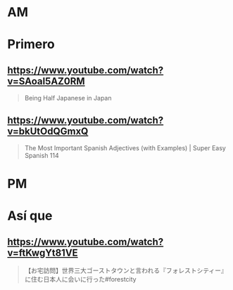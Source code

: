# AM
# Primero

## https://www.youtube.com/watch?v=SAoaI5AZ0RM 

> Being Half Japanese in Japan 

## https://www.youtube.com/watch?v=bkUtOdQGmxQ

> The Most Important Spanish Adjectives (with Examples) | Super Easy Spanish 114 

# PM
# Así que

## https://www.youtube.com/watch?v=ftKwgYt81VE

> 【お宅訪問】世界三大ゴーストタウンと言われる『フォレストシティー』に住む日本人に会いに行った#forestcity 

